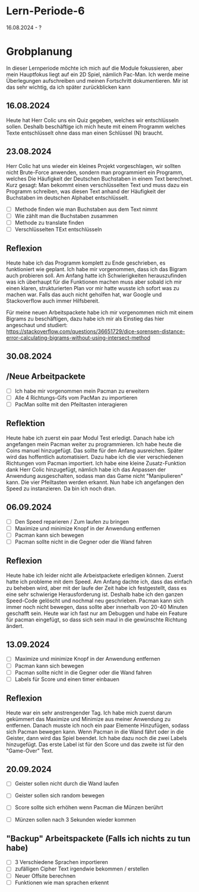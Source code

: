 # Lern-Periode-6
16.08.2024 - ?


# Grobplanung

In dieser Lernperiode möchte ich mich auf die Module fokussieren, aber mein Hauptfokus liegt auf ein 2D Spiel, nämlich Pac-Man.
Ich werde meine Überlegungen aufschreiben und meinen Fortschritt dokumentieren. Mir ist das sehr wichtig, da ich später zurückblicken kann

## 16.08.2024

Heute hat Herr Colic uns ein Quiz gegeben, welches wir entschlüsseln sollen. Deshalb beschäftige ich mich heute mit einem Programm welches Texte entschlüsselt ohne dass man einen Schlüssel (N) braucht.



## 23.08.2024

Herr Colic hat uns wieder ein kleines Projekt vorgeschlagen, wir sollten nicht Brute-Force anwenden, sondern man programmiert ein Programm, welches Die Häufigkeit der Deutschen Buchstaben in einem Text berechnet. Kurz gesagt: Man bekommt einen verschlüsselten Text und muss dazu ein Programm schreiben, was diesen Text anhand der Häufigkeit der Buchstaben im deutschen Alphabet entschlüsselt.

- [ ] Methode finden wie man Buchstaben aus dem Text nimmt
- [ ] Wie zählt man die Buchstaben zusammen
- [ ] Methode zu translate finden
- [ ] Verschlüsselten TExt entschlüsseln

## Reflexion

Heute habe ich das Programm komplett zu Ende geschrieben, es funktioniert wie geplant. Ich habe mir vorgenommen, dass ich das Bigram auch probieren soll. Am Anfang hatte ich Schwierigkeiten herauszufinden was ich überhaupt für die Funktionen machen muss aber sobald ich mir einen klaren, strukturierten Plan vor mir hatte wusste ich sofort was zu machen war. Falls das auch nicht geholfen hat, war Google und Stackoverflow auch immer Hilfsbereit.

Für meine neuen Arbeitspackete habe ich mir vorgenommen mich mit einem Bigrams zu beschäftigen, dazu habe ich mir als Einstieg das hier angeschaut und studiert: 
https://stackoverflow.com/questions/36651729/dice-sorensen-distance-error-calculating-bigrams-without-using-intersect-method


## 30.08.2024
## /Neue Arbeitpackete
- [ ] Ich habe mir vorgenommen mein Pacman zu erweitern
- [ ] Alle 4 Richtungs-Gifs vom PacMan zu importieren
- [ ] PacMan sollte mit den Pfeiltasten interagieren

## Reflektion
Heute habe ich zuerst ein paar Modul Test erledigt. Danach habe ich angefangen mein Pacman weiter zu programmieren. Ich habe heute die Coins manuel hinzugefügt. Das sollte für den Anfang ausreichen. Später wird das hoffentlich automatisiert. Dazu habe ich die vier verschiedenen Richtungen vom Pacman importiert. Ich habe eine kleine Zusatz-Funktion dank Herr Colic hinzugefügt, nämlich habe ich das Anpassen der Anwendung ausgeschalten, sodass man das Game nicht "Manipulieren" kann. Die vier Pfeiltasten werden erkannt. Nun habe ich angefangen den Speed zu instanzieren. Da bin ich noch dran.

## 06.09.2024
- [ ] Den Speed reparieren / Zum laufen zu bringen
- [ ] Maximize und minimize Knopf in der Anwendung entfernen
- [ ] Pacman kann sich bewegen
- [ ] Pacman sollte nicht in die Gegner oder die Wand fahren

## Reflexion
Heute habe ich leider nicht alle Arbeistpackete erledigen können. Zuerst hatte ich probleme mit dem Speed. Am Anfang dachte ich, dass das einfach zu beheben wird, aber mit der laufe der Zeit habe ich festgestellt, dass es eine sehr schwierige Herausforderung ist. Deshalb habe ich den ganzen Speed-Code gelöscht und nochmal neu geschrieben. Pacman kann sich immer noch nicht bewegen, dass sollte aber innerhalb von 20-40 Minuten geschafft sein. Heute war ich fast nur am Debuggen und habe ein Feature für pacman eingefügt, so dass sich sein maul in die gewünschte Richtung ändert.

## 13.09.2024
- [ ] Maximize und minimize Knopf in der Anwendung entfernen
- [ ] Pacman kann sich bewegen
- [ ] Pacman sollte nicht in die Gegner oder die Wand fahren
- [ ] Labels für Score und einen timer einbauen

## Reflexion
Heute war ein sehr anstrengender Tag. Ich habe mich zuerst darum gekümmert das Maximize und Minimize aus meiner Anwendung zu entfernen. Danach musste ich noch ein paar Elemente Hinzufügen, sodass sich Pacman bewegen kann. Wenn Pacman in die Wand fährt oder in die Geister, dann wird das Spiel beendet. Ich habe dazu noch die zwei Labels hinzugefügt. Das erste Label ist für den Score und das zweite ist für den "Game-Over" Text.


## 20.09.2024
 - [ ] Geister sollen nicht durch die Wand laufen
 - [ ] Geister sollen sich random bewegen
 - [ ] Score sollte sich erhöhen wenn Pacman die Münzen berührt
 - [ ] Münzen sollen nach 3 Sekunden wieder kommen

    
## "Backup" Arbeitspackete (Falls ich nichts zu tun habe)
- [ ] 3 Verschiedene Sprachen importieren
- [ ] zufälligen Cipher Text irgendwie bekommen / erstellen
- [ ] Neuer Offsite berechnen
- [ ] Funktionen wie man sprachen erkennt
